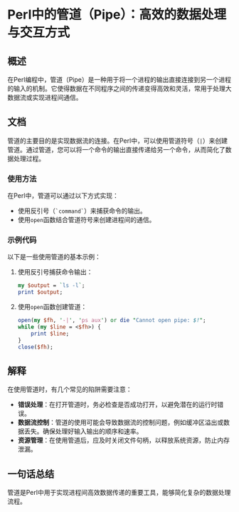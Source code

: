<!--
Meta Description: # Perl中的管道（Pipe）：高效的数据处理与交互方式 ## 概述 在Perl编程中，管道（Pipe）是一种用于将一个进程的输出直接连接到另一个进程的输入的机制。它使得数据在不同程序之间的传递变得高效和灵活，常用于处理大数据流或实现进程间通信。 ## 文档 管道的主要目的是实现数据流的连接。在P...
Meta Keywords: open, pipe, 在perl中, perl, output
-->

# Perl中的管道（Pipe）：高效的数据处理与交互方式

## 概述
在Perl编程中，管道（Pipe）是一种用于将一个进程的输出直接连接到另一个进程的输入的机制。它使得数据在不同程序之间的传递变得高效和灵活，常用于处理大数据流或实现进程间通信。

## 文档
管道的主要目的是实现数据流的连接。在Perl中，可以使用管道符号（`|`）来创建管道。通过管道，您可以将一个命令的输出直接传递给另一个命令，从而简化了数据处理过程。

### 使用方法
在Perl中，管道可以通过以下方式实现：
- 使用反引号（`` `command` ``）来捕获命令的输出。
- 使用`open`函数结合管道符号来创建进程间的通信。

### 示例代码
以下是一些使用管道的基本示例：

1. 使用反引号捕获命令输出：
    ```perl
    my $output = `ls -l`;
    print $output;
    ```

2. 使用`open`函数创建管道：
    ```perl
    open(my $fh, '-|', 'ps aux') or die "Cannot open pipe: $!";
    while (my $line = <$fh>) {
        print $line;
    }
    close($fh);
    ```

## 解释
在使用管道时，有几个常见的陷阱需要注意：

- **错误处理**：在打开管道时，务必检查是否成功打开，以避免潜在的运行时错误。
- **数据流控制**：管道的使用可能会导致数据流的控制问题，例如缓冲区溢出或数据丢失。确保处理好输入输出的顺序和速率。
- **资源管理**：在使用管道后，应及时关闭文件句柄，以释放系统资源，防止内存泄漏。

## 一句话总结
管道是Perl中用于实现进程间高效数据传递的重要工具，能够简化复杂的数据处理流程。